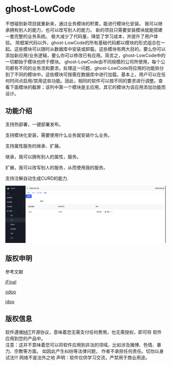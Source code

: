 # ghost-LowCode
不想碰到新项目就重新来，通过业务模块的积累，能进行模块化安装。
我可以继承拥有别人的能力，也可以改写别人的能力。
新的项目只需要安装模块就能搭建一套完整的业务系统。
极大减少了代码量，降低了学习成本，并提升了用户体验。
除框架代码以外，ghost-LowCode的所有基础代码都以模块的形式组合在一起。这些模块可以随时从数据库中安装或卸载。这些模块有两大目的。要么你可以添加新应用/业务逻辑，要么你可以修改已有应用。简言之，ghost-LowCode中的一切都始于模块也终于模块。
ghost-LowCode由不同规模的公司所使用，每个公司都有不同的业务流和要求。处理这一问题，ghost-LowCode将应用的功能拆分到了不同的模块中。这些模块可按需在数据库中进行加载。基本上，用户可以在任何时间点启用/禁用这些功能。因此，相同的软件可以按不同的要求进行调整。查看下面模块的截屏；该列中第一个模块是主应用，其它的模块为该应用添加功能而设计。



## 功能介绍

支持热部署，一键部署发布。

支持模块化安装，需要使用什么业务就安装什么业务。

支持属性服务的继承、扩展。

继承，我可以拥有别人的属性，服务。

扩展，我可以改写别人的服务，从而使用我的服务。

支持注解自动生成CURD的能力.


![](WX20240630-000703@2x.png)

## 版权申明

参考文献



[jFinal](https://github.com/jfinal/jfinal.git) 

[odoo](https://github.com/odoo/odoo.git)  

[jdoo](https://github.com/CSharpStudio/Jdoo.git)


## 版权信息

软件遵循[MIT](https://baike.baidu.com/item/MIT/10772952)开源协议，意味着您无需支付任何费用，也无需授权，即可将 软件应用到您的产品中。  
注意：这并不意味着您可以将软件应用到非法的领域，比如涉及赌博、色情、暴力、宗教等方面。
如因此产生纠纷等法律问题， 作者不承担任何责任。切勿以身试法!!! 网络不是法外之地
声明：软件仅供学习交流，严禁用于商业用途。



